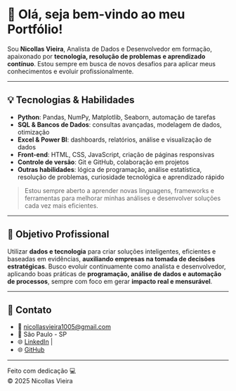 # 👋 Olá, seja bem-vindo ao meu Portfólio!

Sou **Nicollas Vieira**, Analista de Dados e Desenvolvedor em formação, apaixonado por **tecnologia, resolução de problemas e aprendizado contínuo**. Estou sempre em busca de novos desafios para aplicar meus conhecimentos e evoluir profissionalmente.  

---

## 💡 Tecnologias & Habilidades

- **Python**: Pandas, NumPy, Matplotlib, Seaborn, automação de tarefas  
- **SQL & Bancos de Dados**: consultas avançadas, modelagem de dados, otimização  
- **Excel & Power BI**: dashboards, relatórios, análise e visualização de dados  
- **Front-end**: HTML, CSS, JavaScript, criação de páginas responsivas  
- **Controle de versão**: Git e GitHub, colaboração em projetos  
- **Outras habilidades**: lógica de programação, análise estatística, resolução de problemas, curiosidade tecnológica e aprendizado rápido  

> Estou sempre aberto a aprender novas linguagens, frameworks e ferramentas para melhorar minhas análises e desenvolver soluções cada vez mais eficientes.

---

## 🧭 Objetivo Profissional

Utilizar **dados e tecnologia** para criar soluções inteligentes, eficientes e baseadas em evidências, **auxiliando empresas na tomada de decisões estratégicas**. Busco evoluir continuamente como analista e desenvolvedor, aplicando boas práticas de **programação, análise de dados e automação de processos**, sempre com foco em gerar **impacto real e mensurável**.

---

## 🔗 Contato

- 📧 nicollasvieira1005@gmail.com  
- 📍 São Paulo - SP  
- 🌐 [LinkedIn](https://www.linkedin.com/in/nicollasvieiraalves) |
- 🌐 [GitHub](https://github.com/nicollasvieira1006)  

---

Feito com dedicação 💻  
© 2025 Nicollas Vieira
